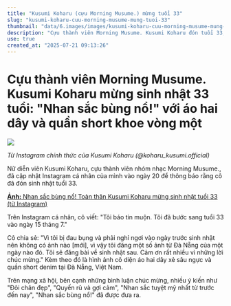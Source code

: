 ```yaml
---
title: "Kusumi Koharu (cựu Morning Musume.) mừng tuổi 33"
slug: "kusumi-koharu-cuu-morning-musume-mung-tuoi-33"
thumbnail: "data/6.images/images/kusumi-koharu-cuu-morning-musume-mung-tuoi-33.webp"
description: "Cựu thành viên Morning Musume. Kusumi Koharu đón tuổi 33, chia sẻ ảnh quyến rũ tại Đà Nẵng và nhận cơn mưa lời khen nhan sắc."
use: true
created_at: "2025-07-21 09:13:26"
---
```


# Cựu thành viên Morning Musume. Kusumi Koharu mừng sinh nhật 33 tuổi: "Nhan sắc bùng nổ!" với áo hai dây và quần short khoe vòng một

![](/images/20250720-00000285-spnannex-000-4-view.webp)

*Từ Instagram chính thức của Kusumi Koharu (@koharu_kusumi.official)*

Nữ diễn viên Kusumi Koharu, cựu thành viên nhóm nhạc Morning Musume., đã cập nhật Instagram cá nhân của mình vào ngày 20 để thông báo rằng cô đã đón sinh nhật tuổi 33.

[**Ảnh:** Nhan sắc bùng nổ! Toàn thân Kusumi Koharu mừng sinh nhật tuổi 33 (từ Instagram)](https://www.sponichi.co.jp/entertainment/news/2025/07/20/gazo/20250720s10041000293000p.html?nid=20250720s00041000258000c&screen=1&ref=yahoo)

Trên Instagram cá nhân, cô viết: "Tôi báo tin muộn. Tôi đã bước sang tuổi 33 vào ngày 15 tháng 7."

Cô chia sẻ: "Vì tôi bị đau bụng và phải nghỉ ngơi vào ngày trước sinh nhật nên không có ảnh nào [mới], vì vậy tôi đăng một số ảnh từ Đà Nẵng của một ngày nào đó. Tôi sẽ đăng bài về sinh nhật sau. Cảm ơn rất nhiều vì những lời chúc mừng." Kèm theo đó là hình ảnh cô diện áo hai dây xẻ sâu ngực và quần short denim tại Đà Nẵng, Việt Nam.

Trên mạng xã hội, bên cạnh những bình luận chúc mừng, nhiều ý kiến như "Đôi chân đẹp", "Quyến rũ và gợi cảm", "Nhan sắc tuyệt mỹ nhất từ trước đến nay", "Nhan sắc bùng nổ!" đã được đưa ra.
